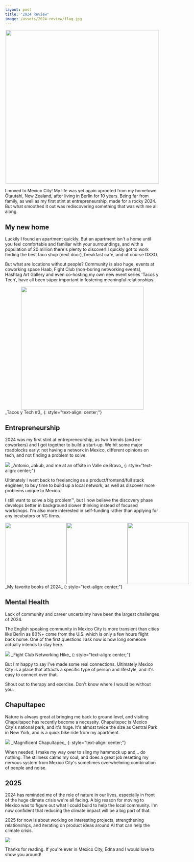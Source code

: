 ```yaml
---
layout: post
title: "2024 Review"
image: /assets/2024-review/flag.jpg
---
```


<p>
    <div style="display: flex; justify-content: center;">
        <img src="/assets/2024-review/flag.jpg" width="500px"/>
    </div>
</p>

I moved to Mexico City! My life was yet again uprooted from my hometown Ōtautahi, New Zealand, after living in Berlin for 10 years. Being far from family, as well as my first stint at entrepreneurship, made for a rocky 2024. But what smoothed it out was rediscovering something that was with me all along.

## My new home

Luckily I found an apartment quickly. But an apartment isn't a home until you feel comfortable and familiar with your surroundings, and with a population of 20 million there's plenty to discover! I quickly got to work finding the best taco shop (next door), breakfast cafe, and of course OXXO.

But what are locations without people? Community is also huge, events at coworking space Haab, Fight Club (non-boring networking events), Hashtag Art Gallery and even co-hosting my own new event series 'Tacos y Tech', have all been súper important in fostering meaningful relationships.

<div style="display: flex; justify-content: space-around; align-items: center;">
<img src="/assets/2024-review/tyt.png" width="400px"/>
</div>
_Tacos y Tech #3_
{: style="text-align: center;"}

## Entrepreneurship

2024 was my first stint at entrepreneurship, as two friends (and ex-coworkers) and I got together to build a start-up. We hit some major roadblocks early: not having a network in Mexico, different opinions on tech, and not finding a problem to solve.

<img src="/assets/2024-review/offsite.jpg"/>
_Antonio, Jakub, and me at an offsite in Valle de Bravo_
{: style="text-align: center;"}

Ultimately I went back to freelancing as a product/frontend/full stack engineer, to buy time to build up a local network, as well as discover more problems unique to Mexico.

I still want to solve a big problem™, but I now believe the discovery phase develops better in background slower thinking instead of focused workshops. I'm also more interested in self-funding rather than applying for any incubators or VC firms.

<div style="display: flex; justify-content: space-around; align-items: center;">
    <img src="/assets/2024-review/book1.jpg" width="200px"/>
    <img src="/assets/2024-review/book3.jpg" width="200px"/>
    <img src="/assets/2024-review/book4.jpg" width="200px"/>
</div>
_My favorite books of 2024_
{: style="text-align: center;"}

## Mental Health

Lack of community and career uncertainty have been the largest challenges of 2024.

The English speaking community in Mexico City is more transient than cities like Berlin as 80%+ come from the U.S. which is only a few hours flight back home. One of the first questions I ask now is how long someone actually intends to stay here.

<img src="/assets/2024-review/hiking.jpg"/>
_Fight Club Networking Hike_
{: style="text-align: center;"}

But I'm happy to say I've made some real connections. Ultimately Mexico City is a place that attracts a specific type of person and lifestyle, and it's easy to connect over that.

Shout out to therapy and exercise. Don't know where I would be without you.

## Chapultapec

Nature is always great at bringing me back to ground level, and visiting Chapultapec has recently become a necessity. Chapultepec is Mexico City's national park, and it's huge. It's almost twice the size as Central Park in New York, and is a quick bike ride from my apartment.

<img src="/assets/2024-review/chapultapec.jpg"/>
_Magnificent Chapultapec_
{: style="text-align: center;"}

When needed, I make my way over to sling my hammock up and... do nothing. The stillness calms my soul, and does a great job resetting my nervous system from Mexico City's sometimes overwhelming combination of people and noise.

## 2025

2024 has reminded me of the role of nature in our lives, especially in front of the huge climate crisis we're all facing. A big reason for moving to Mexico was to figure out what I could build to help the local community. I'm now confident that reducing the climate impact will be a big part of that.

2025 for now is about working on interesting projects, strengthening relationships, and iterating on product ideas around AI that can help the climate crisis.

<img src="/assets/2024-review/cheers.jpg"/>

Thanks for reading. If you're ever in Mexico City, Edna and I would love to show you around!